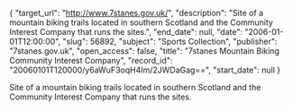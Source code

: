 {
  "target_url": "http://www.7stanes.gov.uk/", 
  "description": "Site of a mountain biking trails located in southern Scotland and the Community Interest Company that runs the sites.", 
  "end_date": null, 
  "date": "2006-01-01T12:00:00", 
  "slug": 56892, 
  "subject": "Sports Collection", 
  "publisher": "7stanes.gov.uk", 
  "open_access": false, 
  "title": "7stanes Mountain Biking Community Interest Company", 
  "record_id": "20060101T120000/y6aWuF3oqH4Im/2JWDaGag==", 
  "start_date": null
}

Site of a mountain biking trails located in southern Scotland and the Community Interest Company that runs the sites.